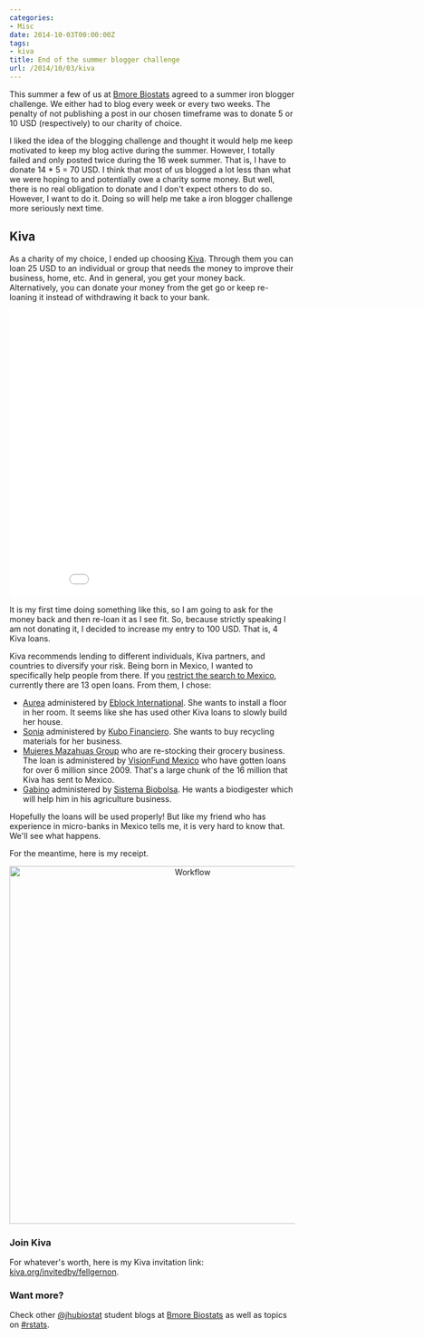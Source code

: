 ```yaml
---
categories:
- Misc
date: 2014-10-03T00:00:00Z
tags:
- kiva
title: End of the summer blogger challenge
url: /2014/10/03/kiva
---
```










This summer a few of us at [Bmore Biostats](http://bmorebiostat.com/) agreed to a summer iron blogger challenge. We either had to blog every week or every two weeks. The penalty of not publishing a post in our chosen timeframe was to donate 5 or 10 USD (respectively) to our charity of choice.

I liked the idea of the blogging challenge and thought it would help me keep motivated to keep my blog active during the summer. However, I totally failed and only posted twice during the 16 week summer. That is, I have to donate 14 * 5 = 70 USD. I think that most of us blogged a lot less than what we were hoping to and potentially owe a charity some money. But well, there is no real obligation to donate and I don't expect others to do so. However, I want to do it. Doing so will help me take a iron blogger challenge more seriously next time.

## Kiva

As a charity of my choice, I ended up choosing [Kiva](http://www.kiva.org/). Through them you can loan 25 USD to an individual or group that needs the money to improve their business, home, etc. And in general, you get your money back. Alternatively, you can donate your money from the get go or keep re-loaning it instead of withdrawing it back to your bank. 

<iframe width="900" height="506" src="//www.youtube.com/embed/lSN2WdqXwfc?rel=0" frameborder="0" allowfullscreen></iframe>


It is my first time doing something like this, so I am going to ask for the money back and then re-loan it as I see fit. So, because strictly speaking I am not donating it, I decided to increase my entry to 100 USD. That is, 4 Kiva loans. 

Kiva recommends lending to different individuals, Kiva partners, and countries to diversify your risk. Being born in Mexico, I wanted to specifically help people from there. If you [restrict the search to Mexico](http://www.kiva.org/lend#/?perPage=20&countries%5B%5D=MX), currently there are 13 open loans. From them, I chose:

* [Aurea](http://www.kiva.org/lend/773040) administered by [Eblock International](http://www.kiva.org/partners/301). She wants to install a floor in her room. It seems like she has used other Kiva loans to slowly build her house.
* [Sonia](http://www.kiva.org/lend/775645) administered by [Kubo Financiero](http://www.kiva.org/partners/294). She wants to buy recycling materials for her business.
* [Mujeres Mazahuas Group](http://www.kiva.org/lend/774187) who are re-stocking their grocery business. The loan is administered by [VisionFund Mexico](http://www.kiva.org/partners/130) who have gotten loans for over 6 million since 2009. That's a large chunk of the 16 million that Kiva has sent to Mexico.
* [Gabino](http://www.kiva.org/lend/774355) administered by [Sistema Biobolsa](http://www.kiva.org/partners/226). He wants a biodigester which will help him in his agriculture business.


Hopefully the loans will be used properly! But like my friend who has experience in micro-banks in Mexico tells me, it is very hard to know that. We'll see what happens.

For the meantime, here is my receipt.

<center>
<a href="http://lcolladotor.github.io/figs/2014-10-03-kiva/receipt.png"><img src="http://lcolladotor.github.io/figs/2014-10-03-kiva/receipt.png" alt="Workflow" style="width: 631px;"/></a>
</center>


### Join Kiva


For whatever's worth, here is my Kiva invitation link: [kiva.org/invitedby/fellgernon](http://www.kiva.org/invitedby/fellgernon).




### Want more?

Check other [@jhubiostat](https://twitter.com/jhubiostat) student blogs at [Bmore Biostats](http://bmorebiostat.com/) as well as topics on [#rstats](https://twitter.com/search?q=%23rstats).
